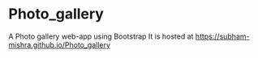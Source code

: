 # Photo_gallery
A Photo gallery web-app using Bootstrap
It is hosted at https://subham-mishra.github.io/Photo_gallery

